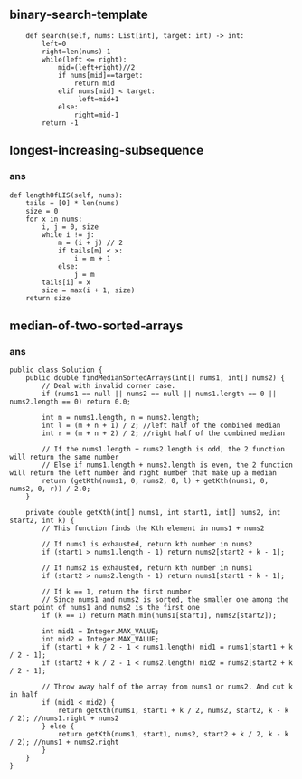 ## binary-search-template
```
    def search(self, nums: List[int], target: int) -> int:
        left=0
        right=len(nums)-1
        while(left <= right):
            mid=(left+right)//2
            if nums[mid]==target:
                return mid
            elif nums[mid] < target:
                 left=mid+1
            else:
                right=mid-1
        return -1
```

## longest-increasing-subsequence
### ans
    def lengthOfLIS(self, nums):
        tails = [0] * len(nums)
        size = 0
        for x in nums:
            i, j = 0, size
            while i != j:
                m = (i + j) // 2
                if tails[m] < x:
                    i = m + 1
                else:
                    j = m
            tails[i] = x
            size = max(i + 1, size)
        return size

## median-of-two-sorted-arrays
### ans
```
public class Solution {
    public double findMedianSortedArrays(int[] nums1, int[] nums2) {
        // Deal with invalid corner case. 
        if (nums1 == null || nums2 == null || nums1.length == 0 || nums2.length == 0) return 0.0;
        
        int m = nums1.length, n = nums2.length;
        int l = (m + n + 1) / 2; //left half of the combined median
        int r = (m + n + 2) / 2; //right half of the combined median
        
        // If the nums1.length + nums2.length is odd, the 2 function will return the same number
        // Else if nums1.length + nums2.length is even, the 2 function will return the left number and right number that make up a median
        return (getKth(nums1, 0, nums2, 0, l) + getKth(nums1, 0, nums2, 0, r)) / 2.0;
    }
    
    private double getKth(int[] nums1, int start1, int[] nums2, int start2, int k) {
        // This function finds the Kth element in nums1 + nums2
        
        // If nums1 is exhausted, return kth number in nums2
        if (start1 > nums1.length - 1) return nums2[start2 + k - 1];
        
        // If nums2 is exhausted, return kth number in nums1
        if (start2 > nums2.length - 1) return nums1[start1 + k - 1];
        
        // If k == 1, return the first number
        // Since nums1 and nums2 is sorted, the smaller one among the start point of nums1 and nums2 is the first one
        if (k == 1) return Math.min(nums1[start1], nums2[start2]);
        
        int mid1 = Integer.MAX_VALUE;
        int mid2 = Integer.MAX_VALUE;
        if (start1 + k / 2 - 1 < nums1.length) mid1 = nums1[start1 + k / 2 - 1];
        if (start2 + k / 2 - 1 < nums2.length) mid2 = nums2[start2 + k / 2 - 1];
        
        // Throw away half of the array from nums1 or nums2. And cut k in half
        if (mid1 < mid2) {
            return getKth(nums1, start1 + k / 2, nums2, start2, k - k / 2); //nums1.right + nums2
        } else {
            return getKth(nums1, start1, nums2, start2 + k / 2, k - k / 2); //nums1 + nums2.right
        }
    }
}
```
